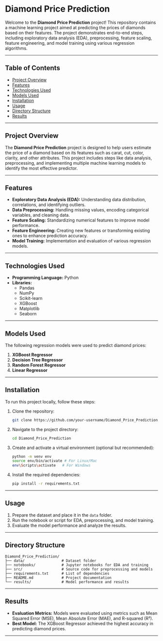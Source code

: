
# Diamond Price Prediction

Welcome to the **Diamond Price Prediction** project! This repository contains a machine learning project aimed at predicting the prices of diamonds based on their features. The project demonstrates end-to-end steps, including exploratory data analysis (EDA), preprocessing, feature scaling, feature engineering, and model training using various regression algorithms.

---

## Table of Contents

- [Project Overview](#project-overview)
- [Features](#features)
- [Technologies Used](#technologies-used)
- [Models Used](#models-used)
- [Installation](#installation)
- [Usage](#usage)
- [Directory Structure](#directory-structure)
- [Results](#results)
---

## Project Overview

The **Diamond Price Prediction** project is designed to help users estimate the price of a diamond based on its features such as carat, cut, color, clarity, and other attributes. This project includes steps like data analysis, preprocessing, and implementing multiple machine learning models to identify the most effective predictor.

---

## Features

- **Exploratory Data Analysis (EDA):** Understanding data distribution, correlations, and identifying outliers.
- **Data Preprocessing:** Handling missing values, encoding categorical variables, and cleaning data.
- **Feature Scaling:** Standardizing numerical features to improve model performance.
- **Feature Engineering:** Creating new features or transforming existing ones to enhance prediction accuracy.
- **Model Training:** Implementation and evaluation of various regression models.

---

## Technologies Used

- **Programming Language:** Python
- **Libraries:**
  - Pandas
  - NumPy
  - Scikit-learn
  - XGBoost
  - Matplotlib
  - Seaborn

---

## Models Used

The following regression models were used to predict diamond prices:

1. **XGBoost Regressor**
2. **Decision Tree Regressor**
3. **Random Forest Regressor**
4. **Linear Regressor**

---

## Installation

To run this project locally, follow these steps:

1. Clone the repository:

   ```bash
   git clone https://github.com/your-username/Diamond_Price_Prediction.git
   ```

2. Navigate to the project directory:

   ```bash
   cd Diamond_Price_Prediction
   ```

3. Create and activate a virtual environment (optional but recommended):

   ```bash
   python -m venv env
   source env/bin/activate # For Linux/Mac
   env\Scripts\activate   # For Windows
   ```

4. Install the required dependencies:

   ```bash
   pip install -r requirements.txt
   ```

---

## Usage

1. Prepare the dataset and place it in the `data` folder.
2. Run the notebook or script for EDA, preprocessing, and model training.
3. Evaluate the model performance and analyze the results.

---

## Directory Structure

```
Diamond_Price_Prediction/
├── data/                 # Dataset folder
├── notebooks/            # Jupyter notebooks for EDA and training
├── src/                  # Source code for preprocessing and models
├── requirements.txt      # List of dependencies
├── README.md             # Project documentation
└── results/              # Model performance and results
```

---

## Results

- **Evaluation Metrics:** Models were evaluated using metrics such as Mean Squared Error (MSE), Mean Absolute Error (MAE), and R-squared (R²).
- **Best Model:** The XGBoost Regressor achieved the highest accuracy in predicting diamond prices.

---
